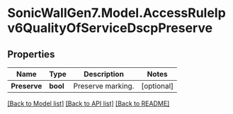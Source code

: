 # SonicWallGen7.Model.AccessRuleIpv6QualityOfServiceDscpPreserve

## Properties

Name | Type | Description | Notes
------------ | ------------- | ------------- | -------------
**Preserve** | **bool** | Preserve marking. | [optional] 

[[Back to Model list]](../README.md#documentation-for-models) [[Back to API list]](../README.md#documentation-for-api-endpoints) [[Back to README]](../README.md)

